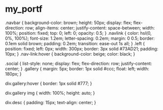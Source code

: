 # my_portf
.navbar {
    background-color: brown;
    height: 50px;
    display: flex;
    flex-direction: row;
    align-items: center;
    justify-content: space-between;
    width: 100%;
    position: fixed;
    top: 0;
    left: 0;
    opacity: 0.5;
  }
  .navlink {
    color: hsl(0, 0%, 100%);
    font-size: 1.2em;
    letter-spacing: 0.2em;
    margin: 0 0.5;
    border: 0.1em solid brown;
    padding: 0.2em;
    transition: ease-out 1s all;
  }
  .left {
    position: fixed;
    left: 0px;
    width: 300px;
    border: 3px solid #73AD21;
    padding: 10px;
  }
  .nav-link:hover {
    background-color: beige;
    color: black;
  }
  
  .social {
    list-style: none;
    display: flex;
    flex-direction: row;
    justify-content: center;
  }
  .gallery {
    margin: 5px;
    border: 1px solid #ccc;
    float: left;
    width: 180px;
  }
  
  div.gallery:hover {
    border: 1px solid #777;
  }
  
  div.gallery img {
    width: 100%;
    height: auto;
  }
  
  div.desc {
    padding: 15px;
    text-align: center;
  }  
